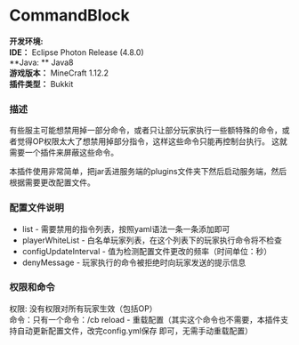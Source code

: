 # CommandBlock
**开发环境:**<br>
**IDE：** Eclipse Photon Release (4.8.0)<br>
**Java: ** Java8<br>
**游戏版本：** MineCraft 1.12.2<br>
**插件类型：** Bukkit<br>

### 描述
有些服主可能想禁用掉一部分命令，或者只让部分玩家执行一些额特殊的命令，或者觉得OP权限太大了想禁用掉部分指令，这样这些命令只能再控制台执行。
这就需要一个插件来屏蔽这些命令。<br>

本插件使用非常简单，把jar丢进服务端的plugins文件夹下然后启动服务端，然后根据需要更改配置文件。<br>

### 配置文件说明
- list \- 需要禁用的指令列表，按照yaml语法一条一条添加即可<br>
- playerWhiteList \- 白名单玩家列表，在这个列表下的玩家执行命令将不检查
- configUpdateInterval \- 值为检测配置文件更改的频率（时间单位：秒）
- denyMessage \- 玩家执行的命令被拒绝时向玩家发送的提示信息

### 权限和命令
权限: 没有权限对所有玩家生效（包括OP）<br>
命令：只有一个命令：/cb reload - 重载配置（其实这个命令也不需要，本插件支持自动更新配置文件，改完config.yml保存   即可，无需手动重载配置）<br>
